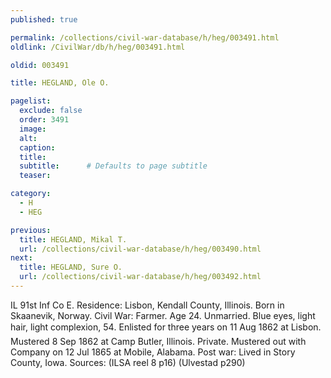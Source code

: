 ```yaml
---
published: true

permalink: /collections/civil-war-database/h/heg/003491.html
oldlink: /CivilWar/db/h/heg/003491.html

oldid: 003491

title: HEGLAND, Ole O.

pagelist:
  exclude: false
  order: 3491
  image: 
  alt:
  caption:
  title:
  subtitle:      # Defaults to page subtitle
  teaser:

category: 
  - H 
  - HEG

previous:
  title: HEGLAND, Mikal T.
  url: /collections/civil-war-database/h/heg/003490.html  
next:
  title: HEGLAND, Sure O.
  url: /collections/civil-war-database/h/heg/003492.html   
---
```

IL 91st Inf Co E. Residence: Lisbon, Kendall County, Illinois. Born in Skaanevik, Norway. Civil War: Farmer. Age 24. Unmarried. Blue eyes, light hair, light complexion, 5&#146;4&#148;. Enlisted for three years on 11 Aug 1862 at Lisbon. Mustered 8 Sep 1862 at Camp Butler, Illinois. Private. Mustered out with Company on 12 Jul 1865 at Mobile, Alabama. Post war: Lived in Story County, Iowa. Sources: (ILSA reel 8 p16) (Ulvestad p290)